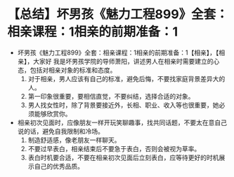 # 【总结】坏男孩《魅力工程899》全套：相亲课程：1相亲的前期准备：1

-   坏男孩《魅力工程899》全套：相亲课程：1相亲的前期准备：1【相亲】，【相亲】，大家好 我是坏男孩学院的导师萧阳，讲述男人在相亲时需要建立的心态，包括对相亲对象的标准和态度。
    1.  对于相亲，男人应该有自己的标准，避免后悔，不要找家庭背景差异大的人。
    2.  第一印象很重要，要相信直觉，不要纠结，选择合适的对象。
    3.  男人找女性时，除了背景要接近外，长相、职业、收入等也很重要，她必须能够欣赏你。
-   相亲初次见面时，应像朋友一样开玩笑聊趣事，找共同话题，不要太在意自己说的话，避免自我限制和冷场。
    1.  制造舒适感，像老朋友一样聊天。
    2.  不要过早表白，相亲结束后不要急于表白，否则会被视为草率。
    3.  表白时机要合适，不要在相亲初次见面后立刻表白，应等待更好的时机展示自己的优秀品质。